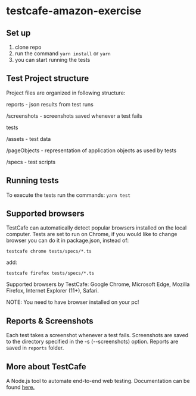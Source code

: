 # testcafe-amazon-exercise

## Set up

1. clone repo
2. run the command `yarn install` or `yarn`
3. you can start running the tests

## Test Project structure

Project files are organized in following structure:

reports - json results from test runs

/screenshots - screenshots saved whenever a test fails

tests

/assets - test data

/pageObjects - representation of application objects as used by tests

/specs - test scripts

## Running tests

To execute the tests run the commands: `yarn test`

## Supported browsers

TestCafe can automatically detect popular browsers installed on the local computer. Tests are set to run on Chrome, if you would like to change browser you can do it in package.json, instead of:

`testcafe chrome tests/specs/*.ts`

add:

`testcafe firefox tests/specs/*.ts`

Supported browsers by TestCafe:
Google Chrome,
Microsoft Edge,
Mozilla Firefox,
Internet Explorer (11+),
Safari.

NOTE: You need to have browser installed on your pc!

## Reports & Screenshots

Each test takes a screenshot whenever a test fails. Screenshots are saved to the directory specified in the -s (--screenshots) option. Reports are saved in `reports` folder.

## More about TestCafe

A Node.js tool to automate end-to-end web testing. Documentation can be found [here.](https://devexpress.github.io/testcafe/documentation/getting-started/)
